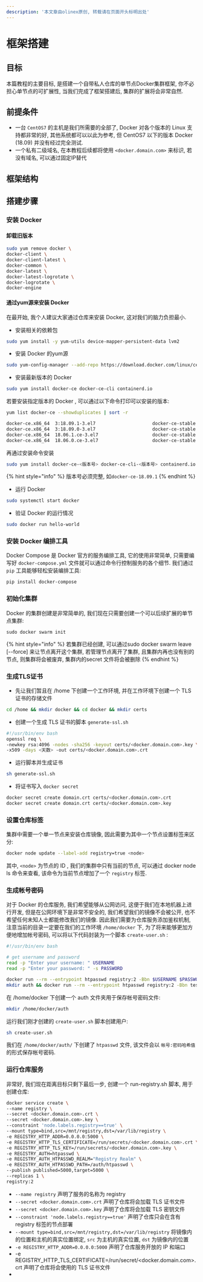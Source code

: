 ```yaml
---
description: '本文章由olinex原创, 转载请在页面开头标明出处'
---
```


# 框架搭建

## 目标

本篇教程的主要目标, 是搭建一个自带私人仓库的单节点Docker集群框架, 你不必担心单节点的可扩展性, 当我们完成了框架搭建后, 集群的扩展将会非常自然.

## 前提条件

* 一台 `CentOS7` 的主机是我们所需要的全部了, Docker 对各个版本的 Linux 支持都非常的好, 其他系统都可以以此为参考, 但 CentOS7 以下的版本 Docker \(18.09\) 并没有经过完全测试.
* 一个私有二级域名, 在本教程后续都将使用 `<docker.domain.com>` 来标识, 若没有域名, 可以通过固定IP替代

## 框架结构

## 搭建步骤

### 安装 Docker

#### 卸载旧版本

```bash
sudo yum remove docker \
docker-client \
docker-client-latest \
docker-common \
docker-latest \
docker-latest-logrotate \
docker-logrotate \
docker-engine
```

#### 通过yum源来安装 Docker

在最开始, 我个人建议大家通过仓库来安装 Docker, 这对我们的脑力负担最小.

* 安装相关的依赖包

```bash
sudo yum install -y yum-utils device-mapper-persistent-data lvm2
```

* 安装 Docker 的yum源

```bash
sudo yum-config-manager --add-repo https://download.docker.com/linux/centos/docker-ce.repo
```

* 安装最新版本的 Docker

```bash
sudo yum install docker-ce docker-ce-cli containerd.io
```

若要安装指定版本的 Docker , 可以通过以下命令打印可以安装的版本:

```bash
yum list docker-ce --showduplicates | sort -r

docker-ce.x86_64  3:18.09.1-3.el7                     docker-ce-stable
docker-ce.x86_64  3:18.09.0-3.el7                     docker-ce-stable
docker-ce.x86_64  18.06.1.ce-3.el7                    docker-ce-stable
docker-ce.x86_64  18.06.0.ce-3.el7                    docker-ce-stable
```

再通过安装命令安装

```bash
sudo yum install docker-ce-<版本号> docker-ce-cli-<版本号> containerd.io
```

{% hint style="info" %}
版本号必须完整, 如`docker-ce-18.09.1`
{% endhint %}

* 运行 Docker

```bash
sudo systemctl start docker
```

* 验证 Docker 的运行情况

```bash
sudo docker run hello-world
```

### 安装 Docker 编排工具

Docker Compose 是 Docker 官方的服务编排工具, 它的使用非常简单, 只需要编写好 `docker-compose.yml` 文件就可以通过命令行控制服务的各个细节. 我们通过 `pip` 工具能够轻松安装编排工具:

```bash
pip install docker-compose
```

### 初始化集群

Docker 的集群创建是非常简单的, 我们现在只需要创建一个可以后续扩展的单节点集群:

```text
sudo docker swarm init
```

{% hint style="info" %}
若集群已经创建, 可以通过sudo docker swarm leave \[--force\] 来让节点离开这个集群, 若管理节点离开了集群, 且集群内再也没有别的节点, 则集群将会被废弃, 集群内的secret 文件将会被删除
{% endhint %}

### 生成TLS证书

* 先让我们暂且在 /home 下创建一个工作环境, 并在工作环境下创建一个 TLS 证书的存储文件

```bash
cd /home && mkdir docker && cd docker && mkdir certs
```

* 创建一个生成 TLS 证书的脚本 `generate-ssl.sh`

```bash
#!/usr/bin/env bash
openssl req \
-newkey rsa:4096 -nodes -sha256 -keyout certs/<docker.domain.com>.key \
-x509 -days <天数> -out certs/<docker.domain.com>.crt
```

* 运行脚本并生成证书

```bash
sh generate-ssl.sh
```

* 将证书写入 `docker secret`

```bash
docker secret create domain.crt certs/<docker.domain.com>.crt
docker secret create domain.crt certs/<docker.domain.com>.key
```

### 设置仓库标签

集群中需要一个单一节点来安装仓库镜像, 因此需要为其中一个节点设置标签来区分:

```bash
docker node update --label-add registry=true <node>
```

其中, `<node>` 为节点的 ID , 我们的集群中只有当前的节点, 可以通过 docker node ls 命令来查看, 该命令为当前节点增加了一个 `registry` 标签.

### 生成帐号密码

对于 Docker 的仓库服务, 我们希望能够从公网访问, 这便于我们在本地机器上进行开发, 但是在公网环境下是非常不安全的, 我们希望我们的镜像不会被公开, 也不希望任何未知人士都能修改我们的镜像. 因此我们需要为仓库服务添加鉴权机制, 注意当前的目录一定要在我们的工作环境 `/home/docker` 下, 为了将来能够更加方便地增加帐号密码, 可以将以下代码封装为一个脚本 `create-user.sh` :

```bash
#!/usr/bin/env bash

# get username and password
read -p "Enter your username: " USERNAME
read -p "Enter your password: " -s PASSWORD

docker run --rm --entrypoint htpasswd registry:2 -Bbn $USERNAME $PASSWORD >> auth/htpasswd
mkdir auth && docker run --rm --entrypoint htpasswd registry:2 -Bbn testuser testpassword > auth/htpasswd
```

在 /home/docker 下创建一个 auth 文件夹用于保存帐号密码文件:

```bash
mkdir /home/docker/auth
```

运行我们刚才创建的 `create-user.sh` 脚本创建用户:

```bash
sh create-user.sh
```

我们在 `/home/docker/auth/` 下创建了 `htpasswd` 文件, 该文件会以 `帐号:密码哈希值` 的形式保存帐号密码.

### 运行仓库服务

非常好, 我们现在距离目标只剩下最后一步, 创建一个 run-registry.sh 脚本, 用于创建仓库:

```bash
docker service create \
--name registry \
--secret <docker.domain.com>.crt \
--secret <docker.domain.com>.key \
--constraint 'node.labels.registry==true' \
--mount type=bind,src=/mnt/registry,dst=/var/lib/registry \
-e REGISTRY_HTTP_ADDR=0.0.0.0:5000 \
-e REGISTRY_HTTP_TLS_CERTIFICATE=/run/secrets/<docker.domain.com>.crt \
-e REGISTRY_HTTP_TLS_KEY=/run/secrets/<docker.domain.com>.key \
-e REGISTRY_AUTH=htpasswd \
-e REGISTRY_AUTH_HTPASSWD_REALM="Registry Realm" \
-e REGISTRY_AUTH_HTPASSWD_PATH=/auth/htpasswd \
--publish published=5000,target=5000 \
--replicas 1 \
registry:2
```

* `--name registry` 声明了服务的名称为 registry
* `--secret <docker.domain.com>.crt` 声明了仓库将会加载 TLS 证书文件
* `--secret <docker.domain.com>.key` 声明了仓库将会加载 TLS 密钥文件
* `--constraint 'node.labels.registry==true'` 声明了仓库只会在含有 registry 标签的节点部署
* `--mount type=bind,src=/mnt/registry,dst=/var/lib/registry` 将镜像内的位置和主机的真实位置绑定, `src` 为主机的真实位置, `dst` 为镜像内的位置
* `-e REGISTRY_HTTP_ADDR=0.0.0.0:5000` 声明了仓库服务开放的 IP 和端口
* -e REGISTRY\_HTTP\_TLS\_CERTIFICATE=/run/secret/&lt;docker.domain.com&gt;.crt 声明了仓库将会使用的 TLS 证书文件
* 
